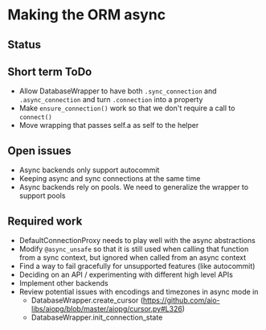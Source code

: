 # Making the ORM async

## Status

## Short term ToDo
 * Allow DatabaseWrapper to have both `.sync_connection` 
   and `.async_connection` and turn `.connection` into a property  
 * Make `ensure_connection()` work so that we don't require a call to `connect()` 
 * Move wrapping that passes self.a as self to the helper

## Open issues

 * Async backends only support autocommit
 * Keeping async and sync connections at the same time
 * Async backends rely on pools. We need to generalize the wrapper 
   to support pools 
 
## Required work
 
 * DefaultConnectionProxy needs to play well with the async abstractions
 * Modify `@async_unsafe` so that it is still used when calling that function 
   from a sync context, but ignored when called from an async context
 * Find a way to fail gracefully for unsupported features (like autocommit)
 * Deciding on an API / experimenting with different high level APIs
 * Implement other backends
 * Review potential issues with encodings and timezones in async mode in 
    - DatabaseWrapper.create_cursor (https://github.com/aio-libs/aiopg/blob/master/aiopg/cursor.py#L326)
    - DatabaseWrapper.init_connection_state
 
